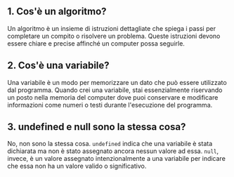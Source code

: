 ## 1. Cos'è un algoritmo?
Un algoritmo è un insieme di istruzioni dettagliate che spiega i passi per completare un compito o risolvere un problema. Queste istruzioni devono essere chiare e precise affinché un computer possa seguirle.

## 2. Cos'è una variabile?
Una variabile è un modo per memorizzare un dato che può essere utilizzato dal programma. Quando crei una variabile, stai essenzialmente riservando un posto nella memoria del computer dove puoi conservare e modificare informazioni come numeri o testi durante l'esecuzione del programma.

## 3. undefined e null sono la stessa cosa?
No, non sono la stessa cosa. `undefined` indica che una variabile è stata dichiarata ma non è stato assegnato ancora nessun valore ad essa. `null`, invece, è un valore assegnato intenzionalmente a una variabile per indicare che essa non ha un valore valido o significativo.
